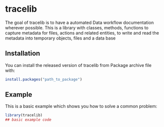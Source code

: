 # tracelib

<!-- badges: start -->
<!-- badges: end -->

The goal of tracelib is to have a automated Data workflow documentation wherever possible. This is a library with classes, methods, functions to capture metadata for files, actions and related entities, to write and read the metadata into temporary objects, files and a data base

## Installation

You can install the released version of tracelib from Package archive file with:

``` r
install.packages("path_to_package")
```

## Example

This is a basic example which shows you how to solve a common problem:

``` r
library(tracelib)
## basic example code

```

